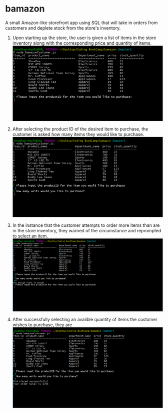 # bamazon
A small Amazon-like storefront app using SQL that will take in orders from customers and deplete stock from the store's inventory.



1) Upon starting up the store, the user is given a list of items in the store inventory along with the corresponding price and quantity of items. <br>
![alt text](https://github.com/jheal006/bamazon/blob/master/assets/Capture1.PNG)

2) After selecting the product ID of the desired item to purchase, the customer is asked how many items they would like to purchase.<br>
![alt text](https://github.com/jheal006/bamazon/blob/master/assets/Capture2.PNG)


3) In the instance that the customer attempts to order more items than are in the store inventory, they warned of the circumstance and reprompted to select an item.
![alt text](https://github.com/jheal006/bamazon/blob/master/assets/Capture4.PNG)



4) After successfully selecting an availble quantity of items the customer wishes to purchase, they are 
![alt text](https://github.com/jheal006/bamazon/blob/master/assets/Capture3.PNG)

